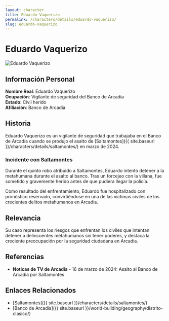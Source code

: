 ```yaml
---
layout: character
title: Eduardo Vaquerizo
permalink: /characters/details/eduardo-vaquerizo/
slug: eduardo-vaquerizo
---
```


# Eduardo Vaquerizo

<div class="character-photo">
  <img src="{{ site.baseurl }}/assets/img/characters/eduardo-vaquerizo.png" alt="Eduardo Vaquerizo" />
</div>


## Información Personal

**Nombre Real**: Eduardo Vaquerizo  
**Ocupación**: Vigilante de seguridad del Banco de Arcadia  
**Estado**: Civil herido  
**Afiliación**: Banco de Arcadia  

## Historia

Eduardo Vaquerizo es un vigilante de seguridad que trabajaba en el Banco de Arcadia cuando se produjo el asalto de [Saltamontes]({{ site.baseurl }}/characters/details/saltamontes/) en marzo de 2024.

### Incidente con Saltamontes

Durante el quinto robo atribuido a Saltamontes, Eduardo intentó detener a la metahumana durante el asalto al banco. Tras un forcejeo con la villana, fue sometido y gravemente herido antes de que pudiera llegar la policía.

Como resultado del enfrentamiento, Eduardo fue hospitalizado con pronóstico reservado, convirtiéndose en una de las víctimas civiles de los crecientes delitos metahumanos en Arcadia.

## Relevancia

Su caso representa los riesgos que enfrentan los civiles que intentan detener a delincuentes metahumanos sin tener poderes, y destaca la creciente preocupación por la seguridad ciudadana en Arcadia.

## Referencias

- **Noticas de TV de Arcadia** - 16 de marzo de 2024: Asalto al Banco de Arcadia por Saltamontes

## Enlaces Relacionados

- [Saltamontes]({{ site.baseurl }}/characters/details/saltamontes/)
- [Banco de Arcadia]({{ site.baseurl }}/world-building/geography/distrito-clasico/)
